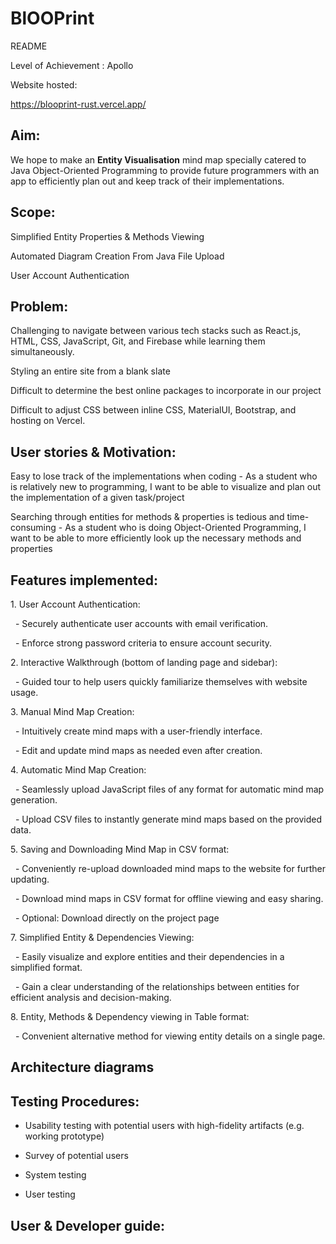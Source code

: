 # BlOOPrint

README

Level of Achievement : Apollo

Website hosted:

https://blooprint-rust.vercel.app/

## Aim:

We hope to make an **Entity Visualisation** mind map specially catered to Java Object-Oriented Programming to provide future programmers with an app to efficiently plan out and keep track of their implementations.

## Scope:

Simplified Entity Properties & Methods Viewing  

Automated Diagram Creation From Java File Upload 

User Account Authentication

## Problem:

Challenging to navigate between various tech stacks such as React.js, HTML, CSS, JavaScript, Git, and Firebase while learning them simultaneously.

Styling an entire site from a blank slate

Difficult to determine the best online packages to incorporate in our project

Difficult to adjust CSS between inline CSS, MaterialUI, Bootstrap, and hosting on Vercel.

## User stories & Motivation:

Easy to lose track of the implementations when coding - As a student who is relatively new to programming, I want to be able to visualize and plan out the implementation of a given task/project

Searching through entities for methods & properties is tedious and time-consuming - As a student who is doing Object-Oriented Programming, I want to be able to more efficiently look up the necessary methods and properties

## Features implemented:

1\. User Account Authentication:

  - Securely authenticate user accounts with email verification.

  - Enforce strong password criteria to ensure account security.

2\. Interactive Walkthrough (bottom of landing page and sidebar):

  - Guided tour to help users quickly familiarize themselves with website usage.

3\. Manual Mind Map Creation:

  - Intuitively create mind maps with a user-friendly interface.

  - Edit and update mind maps as needed even after creation.

4\. Automatic Mind Map Creation:

  - Seamlessly upload JavaScript files of any format for automatic mind map generation.

  - Upload CSV files to instantly generate mind maps based on the provided data.

5\. Saving and Downloading Mind Map in CSV format:

  - Conveniently re-upload downloaded mind maps to the website for further updating.

  - Download mind maps in CSV format for offline viewing and easy sharing.

  - Optional: Download directly on the project page 

7\. Simplified Entity & Dependencies Viewing:

  - Easily visualize and explore entities and their dependencies in a simplified format.

  - Gain a clear understanding of the relationships between entities for efficient analysis and decision-making.

8\. Entity, Methods & Dependency viewing in Table format:

  - Convenient alternative method for viewing entity details on a single page.

## Architecture diagrams

## Testing Procedures:

- Usability testing with potential users with high-fidelity artifacts (e.g. working prototype)

- Survey of potential users

- System testing

- User testing

## User & Developer guide:



